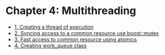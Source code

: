 # Chapter 4: Multithreading

- [1. Creating a thread of execution](recipe_01/README.md)
- [2. Syncing access to a common resource use boost::mutex](recipe_02/README.md)
- [3. Fast access to common resource using atomics](recipe_03/README.md)
- [4. Creating work_queue class](recipe_04/README.md)

